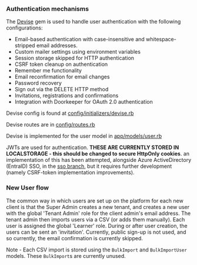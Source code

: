 ### Authentication mechanisms

The [Devise](https://github.com/heartcombo/devise) gem is used to handle user authentication with the following configurations:

- Email-based authentication with case-insensitive and whitespace-stripped email addresses.
- Custom mailer settings using environment variables
- Session storage skipped for HTTP authentication
- CSRF token cleanup on authentication
- Remember me functionality
- Email reconfirmation for email changes
- Password recovery
- Sign out via the DELETE HTTP method
- Invitations, registrations and confirmations
- Integration with Doorkeeper for OAuth 2.0 authentication

Devise config is found at [config/initializers/devise.rb](https://github.com/eLearning-Plus/MemberHub/blob/main/config/initializers/devise.rb)

Devise routes are in [config/routes.rb](https://github.com/eLearning-Plus/MemberHub/blob/main/config/routes.rb)

Devise is implemented for the user model in [app/models/user.rb](https://github.com/eLearning-Plus/MemberHub/blob/main/app/models/user.rb)

JWTs are used for authentication. **THESE ARE CURRENTLY STORED IN LOCALSTORAGE - this should be changed to secure HttpOnly cookies**. an implementation of this has been attempted, alongside Azure ActiveDirectory (EntraID) SSO, in the [sso branch](https://github.com/eLearning-Plus/MemberHub/tree/sso), but it requires further development (namely CSRF-token implementation improvements).

### New User flow

The common way in which users are set up on the platform for each new client is that the Super Admin creates a new tenant, and creates a new user with the global 'Tenant Admin' role for the client admin's email address. The tenant admin then imports users via a CSV (or adds them manually). Each user is assigned the global 'Learner' role. During or after user creation, the users can be sent an 'invitation'. Currently, public sign-up is not used, and so currently, the email confirmation is currently skipped.

Note - Each CSV import is stored using the `BulkImport` and `BulkImportUser` models. These `BulkImport`s are currently unused.